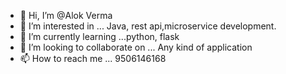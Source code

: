 - 👋 Hi, I’m @Alok Verma
- 👀 I’m interested in ... Java, rest api,microservice development.
- 🌱 I’m currently learning ...python, flask 
- 💞️ I’m looking to collaborate on ... Any kind of application 
- 📫 How to reach me ... 9506146168

<!---
Neatsdev/Neatsdev is a ✨ special ✨ repository because its `README.md` (this file) appears on your GitHub profile.
You can click the Preview link to take a look at your changes.
--->
